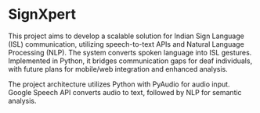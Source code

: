 # SignXpert
This project aims to develop a scalable solution for Indian Sign Language (ISL) communication, utilizing speech-to-text APIs and Natural Language Processing (NLP). The system converts spoken language into ISL gestures. Implemented in Python, it bridges communication gaps for deaf individuals, with future plans for mobile/web integration and enhanced analysis.

The project architecture utilizes Python with PyAudio for audio input. Google Speech API converts audio to text, followed by NLP for semantic analysis.
